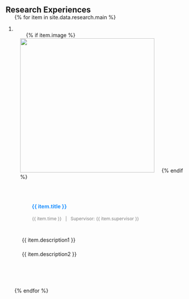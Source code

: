 <h2 id="research" style="margin: 2px 0px -15px;">Research Experiences</h2>

<div class="publications">
<ol class="bibliography">

{% for item in site.data.research.main %}

<li>
<div class="pub-row">
  <!-- 左边展示gif -->
  <div class="col-sm-3 abbr" style="position: relative; padding-right: 15px; padding-left: 15px;"> 
    {% if item.image %}
    <img src="{{ item.image }}" class="teaser img-fluid z-depth-1" style="width:360px; height:auto;">
    {% endif %}
  </div>

  <!-- 右边文字部分 -->
  <div class="col-sm-9" style="position: relative; padding-right: 15px; padding-left: 20px;">
      <!-- 蓝色小字标题 -->
      <div class="title" style="color:#1e90ff; font-size:14px; font-weight:bold;">
        {{ item.title }}
      </div>
      <!-- 时间和supervisor -->
      <div class="meta" style="font-size:12px; color:gray;">
        {{ item.time }} &nbsp; | &nbsp; Supervisor: {{ item.supervisor }}
      </div>
      <!-- 两行描述 -->
      <div class="description" style="margin-top:5px; font-size:14px;">
        <p style="margin:2px 0;">{{ item.description1 }}</p>
        <p style="margin:2px 0;">{{ item.description2 }}</p>
      </div>
  </div>
</div>
</li>
<br>

{% endfor %}

</ol>
</div>


